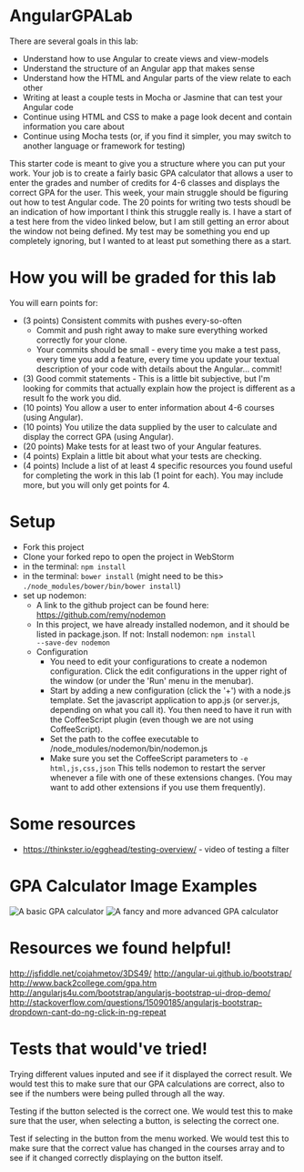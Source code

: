 AngularGPALab
===============
There are several goals in this lab:
   * Understand how to use Angular to create views and view-models
   * Understand the structure of an Angular app that makes sense
   * Understand how the HTML and Angular parts of the view relate to each other
   * Writing at least a couple tests in Mocha or Jasmine that can test your Angular code
   * Continue using HTML and CSS to make a page look decent and contain information you care about
   * Continue using Mocha tests (or, if you find it simpler, you may switch to another language or framework for testing)

This starter code is meant to give you a structure where you can put your work. Your job is to create a fairly basic GPA calculator that allows a user to enter the grades and number of credits for 4-6 classes and displays the correct GPA for the user. This week, your main struggle should be figuring out how to test Angular code. The 20 points for writing two tests shoudl be an indication of how important I think this struggle really is. I have a start of a test here from the video linked below, but I am still getting an error about the window not being defined. My test may be something you end up completely ignoring, but I wanted to at least put something there as a start.

How you will be graded for this lab
===================================
You will earn points for:
   * (3 points) Consistent commits with pushes every-so-often
      * Commit and push right away to make sure everything worked correctly for your clone.
      * Your commits should be small - every time you make a test pass, every time you add a feature, every time you update your textual description of your code with details about the Angular... commit!
   * (3) Good commit statements - This is a little bit subjective, but I'm looking for commits that actually explain how the project is different as a result fo the work you did.
   * (10 points) You allow a user to enter information about 4-6 courses (using Angular).
   * (10 points) You utilize the data supplied by the user to calculate and display the correct GPA (using Angular).
   * (20 points) Make tests for at least two of your Angular features.
   * (4 points) Explain a little bit about what your tests are checking.
   * (4 points) Include a list of at least 4 specific resources you found useful for completing the work in this lab (1 point for each). You may include more, but you will only get points for 4.

Setup
=====
   * Fork this project
   * Clone your forked repo to open the project in WebStorm
   * in the terminal: <code>npm install</code>
   * in the terminal: <code>bower install</code> (might need to be this> <code>./node_modules/bower/bin/bower install</code>)
   * set up nodemon:
      * A link to the github project can be found here: https://github.com/remy/nodemon
      * In this project, we have already installed nodemon, and it should be listed in package.json. If not: Install nodemon: <code>npm install --save-dev nodemon</code>
      * Configuration
        * You need to edit your configurations to create a nodemon configuration. Click the edit configurations in the upper right of the window (or under the 'Run' menu in the menubar).
        * Start by adding a new configuration (click the '+') with a node.js template. Set the javascript application to app.js (or server.js, depending on what you call it). You then need to have it run with the CoffeeScript plugin (even though we are not using CoffeeScript).
        * Set the path to the coffee executable to /node_modules/nodemon/bin/nodemon.js
        * Make sure you set the CoffeeScript parameters to <code>-e html,js,css,json</code> This tells nodemon to restart the server whenever a file with one of these extensions changes. (You may want to add other extensions if you use them frequently).

Some resources
==============
   * https://thinkster.io/egghead/testing-overview/ - video of testing a filter

GPA Calculator Image Examples
=============================

![A basic GPA calculator](basicGPA.png)
![A fancy and more advanced GPA calculator](fancyGPA.png)


Resources we found helpful!
===========================
http://jsfiddle.net/cojahmetov/3DS49/
http://angular-ui.github.io/bootstrap/
http://www.back2college.com/gpa.htm
http://angularjs4u.com/bootstrap/angularjs-bootstrap-ui-drop-demo/
http://stackoverflow.com/questions/15090185/angularjs-bootstrap-dropdown-cant-do-ng-click-in-ng-repeat


Tests that would've tried!
==========================
Trying different values inputed and see if it displayed the correct result. We would test this to make sure that
our GPA calculations are correct, also to see if the numbers were being pulled through all the way.

Testing if the button selected is the correct one.  We would test this to make sure that the user, when selecting
a button, is selecting the correct one.

Test if selecting in the button from the menu worked.  We would test this to make sure that the correct value has
changed in the courses array and to see if it changed correctly displaying on the button itself.

